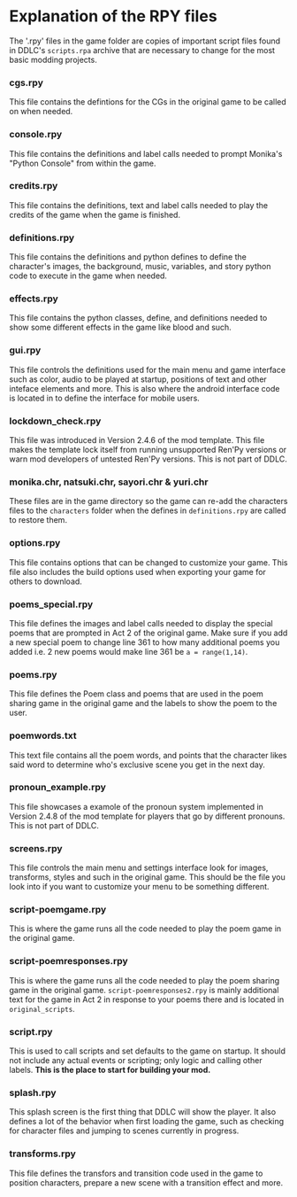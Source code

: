 # Explanation of the RPY files 
The '.rpy' files in the game folder are copies of important script files found in DDLC's `scripts.rpa` archive that are necessary to change for the most basic modding projects.

### **cgs.rpy**

This file contains the defintions for the CGs in the original game to be called on when needed.

### **console.rpy**

This file contains the definitions and label calls needed to prompt Monika's "Python Console" from within the game.

### **credits.rpy**

This file contains the definitions, text and label calls needed to play the credits of the game when the game is finished.

### **definitions.rpy**

This file contains the definitions and python defines to define the character's images, the background, music, variables, and story python code to execute in the game when needed.

### **effects.rpy**

This file contains the python classes, define, and definitions needed to show some different effects in the game like blood and such.

### **gui.rpy**

This file controls the definitions used for the main menu and game interface such as color, audio to be played at startup, positions of text and other inteface elements and more. This is also where the android interface code is located in to define the interface for mobile users.

### **lockdown_check.rpy** 

This file was introduced in Version 2.4.6 of the mod template. This file makes the template lock itself from running unsupported Ren'Py versions or warn mod developers of untested Ren'Py versions. This is not part of DDLC.

### **monika.chr**, **natsuki.chr**, **sayori.chr** & **yuri.chr**

These files are in the game directory so the game can re-add the characters files to the `characters` folder when the defines in `definitions.rpy` are called to restore them.

### **options.rpy**

This file contains options that can be changed to customize your game. This file also includes the build options used when exporting your game for others to download.

### **poems_special.rpy**

This file defines the images and label calls needed to display the special poems that are prompted in Act 2 of the original game. Make sure if you add a new special poem to change line 361 to how many additional poems you added i.e. 2 new poems would make line 361 be `a = range(1,14)`.

### **poems.rpy**

This file defines the Poem class and poems that are used in the poem sharing game in the original game and the labels to show the poem to the user.

### **poemwords.txt**

This text file contains all the poem words, and points that the character likes said word to determine who's exclusive scene you get in the next day.

### **pronoun_example.rpy**

This file showcases a examole of the pronoun system implemented in Version 2.4.8 of the mod template for players that go by different pronouns. This is not part of DDLC.

### **screens.rpy**

This file controls the main menu and settings interface look for images, transforms, styles and such in the original game. This should be the file you look into if you want to customize your menu to be something different.

### **script-poemgame.rpy**

This is where the game runs all the code needed to play the poem game in the original game.

### **script-poemresponses.rpy**

This is where the game runs all the code needed to play the poem sharing game in the original game. `script-poemresponses2.rpy` is mainly additional text for the game in Act 2 in response to your poems there and is located in `original_scripts`.

### **script.rpy**

This is used to call scripts and set defaults to the game on startup. It should not include any actual events or scripting; only logic and calling other labels. 
**This is the place to start for building your mod.**

### **splash.rpy**

This splash screen is the first thing that DDLC will show the player. It also defines a lot of the behavior when first loading the game, such as checking for character files and 
jumping to scenes currently in progress.

### **transforms.rpy**

This file defines the transfors and transition code used in the game to position characters, prepare a new scene with a transition effect and more.

